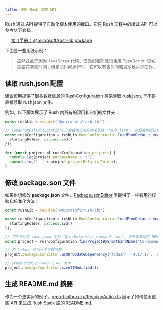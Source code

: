 ```yaml
---
title: 使用 Rush 库的 API
---
```


Rush 通过 API 提供了自动化脚本使用的接口。它在 Rush 工程中的竭诚 API 可以参考以下文档：

&nbsp;&nbsp;&nbsp;&nbsp; [接口手册： @microsoft/rush-lib package](https://api.rushstack.io/pages/rush-lib/)

下面是一些用法示例：

> 虽然这些示例为 JavaScript 代码，但我们强烈建议使用 TypeScript. 起初需要花费些时间，但是长时间运行时，它可以节省时间和减少维护的工作。

## 读取 rush.json 配置

建议使用提供了很多数据信息的 [RushConfiguration](https://api.rushstack.io/pages/rush-lib.rushconfiguration/) 类来读取 rush.json, 而不是直接读取 rush.json 文件。

例如，以下脚本展示了 Rush 内所有的项目和它们的文件夹：

```ts
const rushLib = require('@microsoft/rush-lib');

// loadFromDefaultLocation() 会搜索父亲文件来寻找 "rush.json", 之后会解析它并加载相关的配置文件。
const rushConfiguration = rushLib.RushConfiguration.loadFromDefaultLocation({
  startingFolder: process.cwd()
});

for (const project of rushConfiguration.projects) {
  console.log(project.packageName + ':');
  console.log('  ' + project.projectRelativeFolder);
}
```

## 修改 package.json 文件

如果你想修改 **package.json** 文件，[PackageJsonEditor](https://api.rushstack.io/pages/rush-lib.packagejsoneditor/) 类提供了一些有用的校验和标准化方法：

```ts
const rushLib = require('@microsoft/rush-lib');

const rushConfiguration = rushLib.RushConfiguration.loadFromDefaultLocation({
  startingFolder: process.cwd()
});

// 它将寻找在 rush.json 中的 "@rushstack/ts-command-line", 而不需要指定 NPM 包的作用域
const project = rushConfiguration.findProjectByShorthandName('ts-command-line');

// 将 lodash 作为一个可选依赖
project.packageJsonEditor.addOrUpdateDependency('lodash', '4.17.15', 'optionalDependencies');

// 保存修改过的 package.json 文件
project.packageJsonEditor.saveIfModified();
```

## 生成 README.md 摘要

作为一个更实际的例子，[repo-toolbox/src/ReadmeAction.ts](https://github.com/microsoft/rushstack/blob/main/repo-scripts/repo-toolbox/src/ReadmeAction.ts) 展示了如何使用这些 API 来生成 Rush Stack 库的 [README.md](https://github.com/microsoft/rushstack/blob/main/README.md#published-packages).
